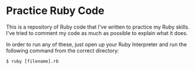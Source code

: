 # Practice Ruby Code

This is a repository of Ruby code that I've written to practice my Ruby skills. I've tried to comment my code as much as possible to explain what it does.

In order to run any of these, just open up your Ruby Interpreter and run the following command from the correct directory:

```
$ ruby [filename].rb
```
